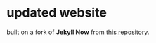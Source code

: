 # updated website

built on a fork of **Jekyll Now** from [this repository](https://github.com/barryclark/jekyll-now).



